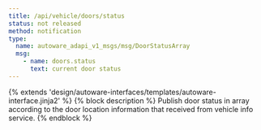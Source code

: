 ```yaml
---
title: /api/vehicle/doors/status
status: not released
method: notification
type:
  name: autoware_adapi_v1_msgs/msg/DoorStatusArray
  msg:
    - name: doors.status
      text: current door status
---
```


{% extends 'design/autoware-interfaces/templates/autoware-interface.jinja2' %}
{% block description %}
Publish door status in array according to the door location information that received from vehicle info service.
{% endblock %}
